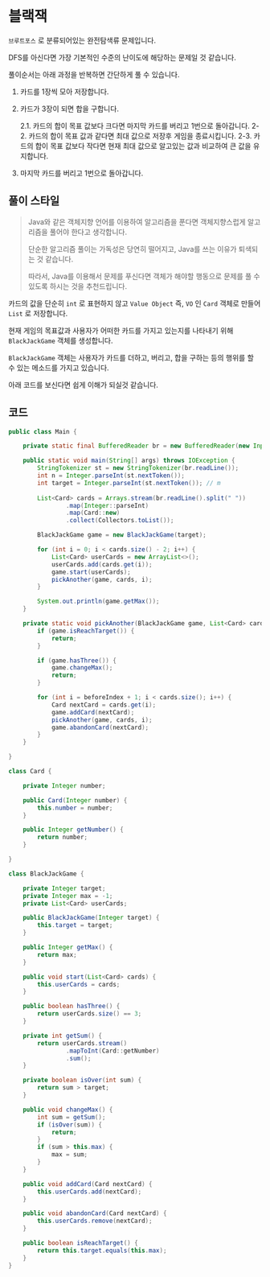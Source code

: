 # 블랙잭

`브루트포스` 로 분류되어있는 완전탐색류 문제입니다.

DFS를 아신다면 가장 기본적인 수준의 난이도에 해당하는 문제일 것 같습니다.

풀이순서는 아래 과정을 반복하면 간단하게 풀 수 있습니다.

1. 카드를 1장씩 모아 저장합니다.

2. 카드가 3장이 되면 합을 구합니다.

   2.1. 카드의 합이 목표 값보다 크다면 마지막 카드를 버리고 1번으로 돌아갑니다.
   2-2. 카드의 합이 목표 값과 같다면 최대 값으로 저장후 게임을 종료시킵니다.
   2-3. 카드의 합이 목표 값보다 작다면 현재 최대 값으로 알고있는 값과 비교하여 큰 값을 유지합니다.

3. 마지막 카드를 버리고 1번으로 돌아갑니다.



## 풀이 스타일

> Java와 같은 객체지향 언어를 이용하여 알고리즘을 푼다면 객체지향스럽게 알고리즘을 풀어야 한다고 생각합니다.
>
> 단순한 알고리즘 풀이는 가독성은 당연히 떨어지고, Java를 쓰는 이유가 퇴색되는 것 같습니다.
>
> 따라서, Java를 이용해서 문제를 푸신다면 객체가 해야할 행동으로 문제를 풀 수 있도록 하시는 것을 추천드립니다.

  

카드의 값을 단순히 `int` 로 표현하지 않고 `Value Object` 즉, `VO` 인 `Card` 객체로 만들어 `List` 로 저장합니다.

현재 게임의 목표값과 사용자가 어떠한 카드를 가지고 있는지를 나타내기 위해 `BlackJackGame` 객체를 생성합니다.

 `BlackJackGame` 객체는 사용자가 카드를 더하고, 버리고, 합을 구하는 등의 행위를 할 수 있는 메소드를 가지고 있습니다.

아래 코드를 보신다면 쉽게 이해가 되실것 같습니다.

  

## 코드



```java
public class Main {

    private static final BufferedReader br = new BufferedReader(new InputStreamReader(System.in));

    public static void main(String[] args) throws IOException {
        StringTokenizer st = new StringTokenizer(br.readLine());
        int n = Integer.parseInt(st.nextToken());
        int target = Integer.parseInt(st.nextToken()); // m
      
        List<Card> cards = Arrays.stream(br.readLine().split(" "))
                .map(Integer::parseInt)
                .map(Card::new)
                .collect(Collectors.toList());

        BlackJackGame game = new BlackJackGame(target);

        for (int i = 0; i < cards.size() - 2; i++) {
            List<Card> userCards = new ArrayList<>();
            userCards.add(cards.get(i));
            game.start(userCards);
            pickAnother(game, cards, i);
        }

        System.out.println(game.getMax());
    }

    private static void pickAnother(BlackJackGame game, List<Card> cards, int beforeIndex) {
        if (game.isReachTarget()) {
            return;
        }

        if (game.hasThree()) {
            game.changeMax();
            return;
        }

        for (int i = beforeIndex + 1; i < cards.size(); i++) {
            Card nextCard = cards.get(i);
            game.addCard(nextCard);
            pickAnother(game, cards, i);
            game.abandonCard(nextCard);
        }
    }

}

class Card {

    private Integer number;

    public Card(Integer number) {
        this.number = number;
    }

    public Integer getNumber() {
        return number;
    }

}

class BlackJackGame {

    private Integer target;
    private Integer max = -1;
    private List<Card> userCards;

    public BlackJackGame(Integer target) {
        this.target = target;
    }

    public Integer getMax() {
        return max;
    }

    public void start(List<Card> cards) {
        this.userCards = cards;
    }

    public boolean hasThree() {
        return userCards.size() == 3;
    }

    private int getSum() {
        return userCards.stream()
                .mapToInt(Card::getNumber)
                .sum();
    }

    private boolean isOver(int sum) {
        return sum > target;
    }

    public void changeMax() {
        int sum = getSum();
        if (isOver(sum)) {
            return;
        }
        if (sum > this.max) {
            max = sum;
        }
    }

    public void addCard(Card nextCard) {
        this.userCards.add(nextCard);
    }

    public void abandonCard(Card nextCard) {
        this.userCards.remove(nextCard);
    }

    public boolean isReachTarget() {
        return this.target.equals(this.max);
    }
}

```